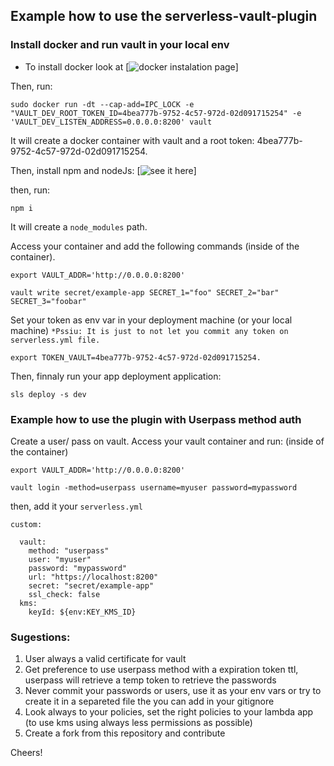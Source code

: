 ## Example how to use the serverless-vault-plugin

### Install docker and run vault in your local env
* To install docker look at [![docker instalation page](https://docs.docker.com/install/)]

Then, run:
```
sudo docker run -dt --cap-add=IPC_LOCK -e "VAULT_DEV_ROOT_TOKEN_ID=4bea777b-9752-4c57-972d-02d091715254" -e 'VAULT_DEV_LISTEN_ADDRESS=0.0.0.0:8200' vault
```

It will create a docker container with vault and a root token: 4bea777b-9752-4c57-972d-02d091715254.

Then, install npm and nodeJs: [![see it here](https://www.npmjs.com/get-npm)]

then, run:
```
npm i
```
It will create a `node_modules` path.

Access your container and add the following commands (inside of the container).
```
export VAULT_ADDR='http://0.0.0.0:8200'

vault write secret/example-app SECRET_1="foo" SECRET_2="bar" SECRET_3="foobar"
```

Set your token as env var in your deployment machine (or your local machine) `*Pssiu: It is just to not let you commit any token on serverless.yml file.`
```
export TOKEN_VAULT=4bea777b-9752-4c57-972d-02d091715254.
```
Then, finnaly run your app deployment application:
```
sls deploy -s dev
```

### Example how to use the plugin with Userpass method auth
Create a user/ pass on vault. Access your vault container and run: (inside of the container)
```
export VAULT_ADDR='http://0.0.0.0:8200'

vault login -method=userpass username=myuser password=mypassword
```

then, add it your `serverless.yml`
```
custom:

  vault:
    method: "userpass"
    user: "myuser"
    password: "mypassword"
    url: "https://localhost:8200"
    secret: "secret/example-app"
    ssl_check: false
  kms:
    keyId: ${env:KEY_KMS_ID}

```

### Sugestions:
1. User always a valid certificate for vault
2. Get preference to use userpass method with a expiration token ttl, userpass will retrieve a temp token to retrieve the passwords
3. Never commit your passwords or users, use it as your env vars or try to create it in a separeted file the you can add in your gitignore
4. Look always to your policies, set the right policies to your lambda app (to use kms using always less permissions as possible)
5. Create a fork from this repository and contribute

Cheers!
